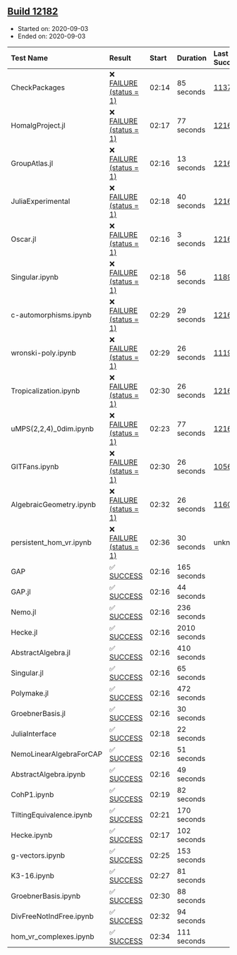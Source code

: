 ## [Build 12182](https://oscarci.mathematik.uni-kl.de/job/oscar/12182/)

* Started on: 2020-09-03
* Ended on: 2020-09-03

| Test Name    | Result | Start | Duration | Last Success | First Failure |
|:-------------|:-------|:------|:---------|:-------------|:--------------|
| CheckPackages | ❌ [FAILURE (status = 1)](https://oscarci.mathematik.uni-kl.de/job/oscar/12182/artifact/logs/build-12182/CheckPackages.log) | 02:14 | 85 seconds | [11376](https://oscarci.mathematik.uni-kl.de/job/oscar/11376/) | [11377](https://oscarci.mathematik.uni-kl.de/job/oscar/11377/) |
| HomalgProject.jl | ❌ [FAILURE (status = 1)](https://oscarci.mathematik.uni-kl.de/job/oscar/12182/artifact/logs/build-12182/HomalgProject.jl.log) | 02:17 | 77 seconds | [12167](https://oscarci.mathematik.uni-kl.de/job/oscar/12167/) | [12168](https://oscarci.mathematik.uni-kl.de/job/oscar/12168/) |
| GroupAtlas.jl | ❌ [FAILURE (status = 1)](https://oscarci.mathematik.uni-kl.de/job/oscar/12182/artifact/logs/build-12182/GroupAtlas.jl.log) | 02:16 | 13 seconds | [12167](https://oscarci.mathematik.uni-kl.de/job/oscar/12167/) | [12168](https://oscarci.mathematik.uni-kl.de/job/oscar/12168/) |
| JuliaExperimental | ❌ [FAILURE (status = 1)](https://oscarci.mathematik.uni-kl.de/job/oscar/12182/artifact/logs/build-12182/JuliaExperimental.log) | 02:18 | 40 seconds | [12167](https://oscarci.mathematik.uni-kl.de/job/oscar/12167/) | [12168](https://oscarci.mathematik.uni-kl.de/job/oscar/12168/) |
| Oscar.jl | ❌ [FAILURE (status = 1)](https://oscarci.mathematik.uni-kl.de/job/oscar/12182/artifact/logs/build-12182/Oscar.jl.log) | 02:16 | 3 seconds | [12167](https://oscarci.mathematik.uni-kl.de/job/oscar/12167/) | [12168](https://oscarci.mathematik.uni-kl.de/job/oscar/12168/) |
| Singular.ipynb | ❌ [FAILURE (status = 1)](https://oscarci.mathematik.uni-kl.de/job/oscar/12182/artifact/logs/build-12182/Singular.ipynb.log) | 02:18 | 56 seconds | [11893](https://oscarci.mathematik.uni-kl.de/job/oscar/11893/) | [11894](https://oscarci.mathematik.uni-kl.de/job/oscar/11894/) |
| c-automorphisms.ipynb | ❌ [FAILURE (status = 1)](https://oscarci.mathematik.uni-kl.de/job/oscar/12182/artifact/logs/build-12182/c-automorphisms.ipynb.log) | 02:29 | 29 seconds | [12167](https://oscarci.mathematik.uni-kl.de/job/oscar/12167/) | [12168](https://oscarci.mathematik.uni-kl.de/job/oscar/12168/) |
| wronski-poly.ipynb | ❌ [FAILURE (status = 1)](https://oscarci.mathematik.uni-kl.de/job/oscar/12182/artifact/logs/build-12182/wronski-poly.ipynb.log) | 02:29 | 26 seconds | [11192](https://oscarci.mathematik.uni-kl.de/job/oscar/11192/) | [11193](https://oscarci.mathematik.uni-kl.de/job/oscar/11193/) |
| Tropicalization.ipynb | ❌ [FAILURE (status = 1)](https://oscarci.mathematik.uni-kl.de/job/oscar/12182/artifact/logs/build-12182/Tropicalization.ipynb.log) | 02:30 | 26 seconds | [12167](https://oscarci.mathematik.uni-kl.de/job/oscar/12167/) | [12168](https://oscarci.mathematik.uni-kl.de/job/oscar/12168/) |
| uMPS(2,2,4)_0dim.ipynb | ❌ [FAILURE (status = 1)](https://oscarci.mathematik.uni-kl.de/job/oscar/12182/artifact/logs/build-12182/uMPS-2-2-4-_0dim.ipynb.log) | 02:23 | 77 seconds | [12167](https://oscarci.mathematik.uni-kl.de/job/oscar/12167/) | [12168](https://oscarci.mathematik.uni-kl.de/job/oscar/12168/) |
| GITFans.ipynb | ❌ [FAILURE (status = 1)](https://oscarci.mathematik.uni-kl.de/job/oscar/12182/artifact/logs/build-12182/GITFans.ipynb.log) | 02:30 | 26 seconds | [10566](https://oscarci.mathematik.uni-kl.de/job/oscar/10566/) | [10567](https://oscarci.mathematik.uni-kl.de/job/oscar/10567/) |
| AlgebraicGeometry.ipynb | ❌ [FAILURE (status = 1)](https://oscarci.mathematik.uni-kl.de/job/oscar/12182/artifact/logs/build-12182/AlgebraicGeometry.ipynb.log) | 02:32 | 26 seconds | [11602](https://oscarci.mathematik.uni-kl.de/job/oscar/11602/) | [11603](https://oscarci.mathematik.uni-kl.de/job/oscar/11603/) |
| persistent_hom_vr.ipynb | ❌ [FAILURE (status = 1)](https://oscarci.mathematik.uni-kl.de/job/oscar/12182/artifact/logs/build-12182/persistent_hom_vr.ipynb.log) | 02:36 | 30 seconds | unknown | unknown |
| GAP | ✅ [SUCCESS](https://oscarci.mathematik.uni-kl.de/job/oscar/12182/artifact/logs/build-12182/GAP.log) | 02:16 | 165 seconds |  |  |
| GAP.jl | ✅ [SUCCESS](https://oscarci.mathematik.uni-kl.de/job/oscar/12182/artifact/logs/build-12182/GAP.jl.log) | 02:16 | 44 seconds |  |  |
| Nemo.jl | ✅ [SUCCESS](https://oscarci.mathematik.uni-kl.de/job/oscar/12182/artifact/logs/build-12182/Nemo.jl.log) | 02:16 | 236 seconds |  |  |
| Hecke.jl | ✅ [SUCCESS](https://oscarci.mathematik.uni-kl.de/job/oscar/12182/artifact/logs/build-12182/Hecke.jl.log) | 02:16 | 2010 seconds |  |  |
| AbstractAlgebra.jl | ✅ [SUCCESS](https://oscarci.mathematik.uni-kl.de/job/oscar/12182/artifact/logs/build-12182/AbstractAlgebra.jl.log) | 02:16 | 410 seconds |  |  |
| Singular.jl | ✅ [SUCCESS](https://oscarci.mathematik.uni-kl.de/job/oscar/12182/artifact/logs/build-12182/Singular.jl.log) | 02:16 | 65 seconds |  |  |
| Polymake.jl | ✅ [SUCCESS](https://oscarci.mathematik.uni-kl.de/job/oscar/12182/artifact/logs/build-12182/Polymake.jl.log) | 02:16 | 472 seconds |  |  |
| GroebnerBasis.jl | ✅ [SUCCESS](https://oscarci.mathematik.uni-kl.de/job/oscar/12182/artifact/logs/build-12182/GroebnerBasis.jl.log) | 02:16 | 30 seconds |  |  |
| JuliaInterface | ✅ [SUCCESS](https://oscarci.mathematik.uni-kl.de/job/oscar/12182/artifact/logs/build-12182/JuliaInterface.log) | 02:18 | 22 seconds |  |  |
| NemoLinearAlgebraForCAP | ✅ [SUCCESS](https://oscarci.mathematik.uni-kl.de/job/oscar/12182/artifact/logs/build-12182/NemoLinearAlgebraForCAP.log) | 02:16 | 51 seconds |  |  |
| AbstractAlgebra.ipynb | ✅ [SUCCESS](https://oscarci.mathematik.uni-kl.de/job/oscar/12182/artifact/logs/build-12182/AbstractAlgebra.ipynb.log) | 02:16 | 49 seconds |  |  |
| CohP1.ipynb | ✅ [SUCCESS](https://oscarci.mathematik.uni-kl.de/job/oscar/12182/artifact/logs/build-12182/CohP1.ipynb.log) | 02:19 | 82 seconds |  |  |
| TiltingEquivalence.ipynb | ✅ [SUCCESS](https://oscarci.mathematik.uni-kl.de/job/oscar/12182/artifact/logs/build-12182/TiltingEquivalence.ipynb.log) | 02:21 | 170 seconds |  |  |
| Hecke.ipynb | ✅ [SUCCESS](https://oscarci.mathematik.uni-kl.de/job/oscar/12182/artifact/logs/build-12182/Hecke.ipynb.log) | 02:17 | 102 seconds |  |  |
| g-vectors.ipynb | ✅ [SUCCESS](https://oscarci.mathematik.uni-kl.de/job/oscar/12182/artifact/logs/build-12182/g-vectors.ipynb.log) | 02:25 | 153 seconds |  |  |
| K3-16.ipynb | ✅ [SUCCESS](https://oscarci.mathematik.uni-kl.de/job/oscar/12182/artifact/logs/build-12182/K3-16.ipynb.log) | 02:27 | 81 seconds |  |  |
| GroebnerBasis.ipynb | ✅ [SUCCESS](https://oscarci.mathematik.uni-kl.de/job/oscar/12182/artifact/logs/build-12182/GroebnerBasis.ipynb.log) | 02:30 | 88 seconds |  |  |
| DivFreeNotIndFree.ipynb | ✅ [SUCCESS](https://oscarci.mathematik.uni-kl.de/job/oscar/12182/artifact/logs/build-12182/DivFreeNotIndFree.ipynb.log) | 02:32 | 94 seconds |  |  |
| hom_vr_complexes.ipynb | ✅ [SUCCESS](https://oscarci.mathematik.uni-kl.de/job/oscar/12182/artifact/logs/build-12182/hom_vr_complexes.ipynb.log) | 02:34 | 111 seconds |  |  |
